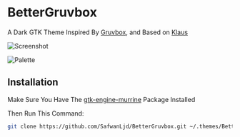 # BetterGruvbox
A Dark GTK Theme Inspired By [Gruvbox](https://github.com/morhetz/gruvbox), and Based on [Klaus](https://github.com/tsbarnes/Klaus) 

![Screenshot](http://i.imgur.com/5KEdIUQ.png)

![Palette](http://i.imgur.com/wa666xg.png)

## Installation
Make Sure You Have The [gtk-engine-murrine](https://archlinux.org/packages/community/x86_64/gtk-engine-murrine) Package Installed

Then Run This Command:
```bash
git clone https://github.com/SafwanLjd/BetterGruvbox.git ~/.themes/BetterGruvbox
```
